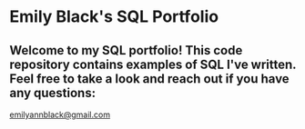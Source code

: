 # Emily Black's SQL Portfolio

## Welcome to my SQL portfolio! This code repository contains examples of SQL I've written. Feel free to take a look and reach out if you have any questions: 
emilyannblack@gmail.com
